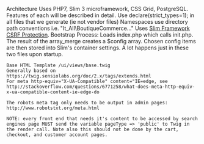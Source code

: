 Architecture
	Uses PHP7, Slim 3 microframework, CSS Grid, PostgreSQL. Features of each will be described in detail.
	Use declare(strict_types=1); in all files that we generate (ie not vendor files)
	Namespaces use directory path conventions i.e. "It_All\BoutiqueCommerce\..."
	Uses <a href="https://github.com/slimphp/Slim-Csrf">Slim Framework CSRF Protection</a>.
	Bootstrap Process:
	   Loads index.php which calls init.php. The result of the array_merge creates a $config array. Chosen config items are then stored into Slim's container settings. A lot happens just in these two files upon startup.
	
    Base HTML Template /ui/views/base.twig
    Generally based on https://twig.sensiolabs.org/doc/2.x/tags/extends.html
    For meta http-equiv="X-UA-Compatible" content="IE=edge, see http://stackoverflow.com/questions/6771258/what-does-meta-http-equiv-x-ua-compatible-content-ie-edge-do
    
    The robots meta tag only needs to be output in admin pages: http://www.robotstxt.org/meta.html
    
    NOTE: every front end that needs it's content to be accessed by search engines page MUST send the variable pageType => 'public' to Twig in the render call. Note also this should not be done by the cart, checkout, and customer account pages.
    